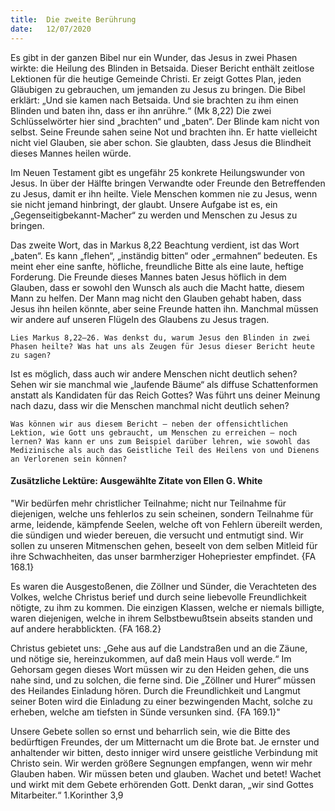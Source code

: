 ```yaml
---
title:  Die zweite Berührung
date:   12/07/2020
---
```


Es gibt in der ganzen Bibel nur ein Wunder, das Jesus in zwei Phasen wirkte: die Heilung des Blinden in Betsaida. Dieser Bericht enthält zeitlose Lektionen für die heutige Gemeinde Christi. Er zeigt Gottes Plan, jeden Gläubigen zu gebrauchen, um jemanden zu Jesus zu bringen. Die Bibel erklärt: „Und sie kamen nach Betsaida. Und sie brachten zu ihm einen Blinden und baten ihn, dass er ihn anrühre.“ (Mk 8,22) Die zwei Schlüsselwörter hier sind „brachten“ und „baten“. Der Blinde kam nicht von selbst. Seine Freunde sahen seine Not und brachten ihn. Er hatte vielleicht nicht viel Glauben, sie aber schon. Sie glaubten, dass Jesus die Blindheit dieses Mannes heilen würde.

Im Neuen Testament gibt es ungefähr 25 konkrete Heilungswunder von Jesus. In über der Hälfte bringen Verwandte oder Freunde den Betreffenden zu Jesus, damit er ihn heilte. Viele Menschen kommen nie zu Jesus, wenn sie nicht jemand hinbringt, der glaubt. Unsere Aufgabe ist es, ein „Gegenseitigbekannt-Macher“ zu werden und Menschen zu Jesus zu bringen.

Das zweite Wort, das in Markus 8,22 Beachtung verdient, ist das Wort „baten“. Es kann „flehen“, „inständig bitten“ oder „ermahnen“ bedeuten. Es meint eher eine sanfte, höfliche, freundliche Bitte als eine laute, heftige Forderung. Die Freunde dieses Mannes baten Jesus höflich in dem Glauben, dass er sowohl den Wunsch als auch die Macht hatte, diesem Mann zu helfen. Der Mann mag nicht den Glauben gehabt haben, dass Jesus ihn heilen könnte, aber seine Freunde hatten ihn. Manchmal müssen wir andere auf unseren Flügeln des Glaubens zu Jesus tragen.

`Lies Markus 8,22–26. Was denkst du, warum Jesus den Blinden in zwei Phasen heilte? Was hat uns als Zeugen für Jesus dieser Bericht heute zu sagen?`

Ist es möglich, dass auch wir andere Menschen nicht deutlich sehen? Sehen wir sie manchmal wie „laufende Bäume“ als diffuse Schattenformen anstatt als Kandidaten für das Reich Gottes? Was führt uns deiner Meinung nach dazu, dass wir die Menschen manchmal nicht deutlich sehen?

`Was können wir aus diesem Bericht – neben der offensichtlichen Lektion, wie Gott uns gebraucht, um Menschen zu erreichen – noch lernen? Was kann er uns zum Beispiel darüber lehren, wie sowohl das Medizinische als auch das Geistliche Teil des Heilens von und Dienens an Verlorenen sein können?`

#### Zusätzliche Lektüre: Ausgewählte Zitate von Ellen G. White

"Wir bedürfen mehr christlicher Teilnahme; nicht nur Teilnahme für diejenigen, welche uns fehlerlos zu sein scheinen, sondern Teilnahme für arme, leidende, kämpfende Seelen, welche oft von Fehlern übereilt werden, die sündigen und wieder bereuen, die versucht und entmutigt sind. Wir sollen zu unseren Mitmenschen gehen, beseelt von dem selben Mitleid für ihre Schwachheiten, das unser barmherziger Hohepriester empfindet. {FA 168.1}

Es waren die Ausgestoßenen, die Zöllner und Sünder, die Verachteten des Volkes, welche Christus berief und durch seine liebevolle Freundlichkeit nötigte, zu ihm zu kommen. Die einzigen Klassen, welche er niemals billigte, waren diejenigen, welche in ihrem Selbstbewußtsein abseits standen und auf andere herabblickten. {FA 168.2}

Christus gebietet uns: „Gehe aus auf die Landstraßen und an die Zäune, und nötige sie, hereinzukommen, auf daß mein Haus voll werde.“ Im Gehorsam gegen dieses Wort müssen wir zu den Heiden gehen, die uns nahe sind, und zu solchen, die ferne sind. Die „Zöllner und Hurer“ müssen des Heilandes Einladung hören. Durch die Freundlichkeit und Langmut seiner Boten wird die Einladung zu einer bezwingenden Macht, solche zu erheben, welche am tiefsten in Sünde versunken sind. {FA 169.1}"

Unsere Gebete sollen so ernst und beharrlich sein, wie die Bitte des bedürftigen Freundes, der um Mitternacht um die Brote bat. Je ernster und anhaltender wir bitten, desto inniger wird unsere geistliche Verbindung mit Christo sein. Wir werden größere Segnungen empfangen, wenn wir mehr Glauben haben. Wir müssen beten und glauben. Wachet und betet! Wachet und wirkt mit dem Gebete erhörenden Gott. Denkt daran, „wir sind Gottes Mitarbeiter.“ 1.Korinther 3,9
